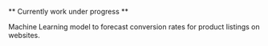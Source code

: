 ** Currently work under progress **

Machine Learning model to forecast conversion rates for product listings on websites.

